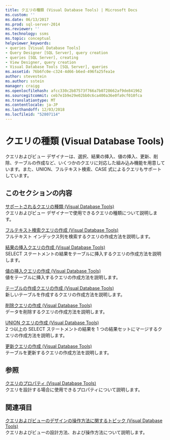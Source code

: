 ```yaml
---
title: クエリの種類 (Visual Database Tools) | Microsoft Docs
ms.custom: ''
ms.date: 06/13/2017
ms.prod: sql-server-2014
ms.reviewer: ''
ms.technology: ssms
ms.topic: conceptual
helpviewer_keywords:
- queries [Visual Database Tools]
- Query Designer [SQL Server], query creation
- queries [SQL Server], creating
- View Designer, query creation
- Visual Database Tools [SQL Server], queries
ms.assetid: 76b6fc0e-c324-4d66-b6ed-496fa25fea1e
author: stevestein
ms.author: sstein
manager: craigg
ms.openlocfilehash: afcc330c2b87573f766a7b0728662af9de841962
ms.sourcegitcommit: ceb7e1b9e29e02bb0c6ca400a36e0fa9cf010fca
ms.translationtype: MT
ms.contentlocale: ja-JP
ms.lasthandoff: 12/03/2018
ms.locfileid: "52807114"
---
```

# <a name="types-of-queries-visual-database-tools"></a>クエリの種類 (Visual Database Tools)
  クエリおよびビュー デザイナーは、選択、結果の挿入、値の挿入、更新、削除、テーブルの作成など、いくつかのクエリに対応した組み込み機能を用意しています。また、UNION、フルテキスト検索、CASE 式によるクエリもサポートしています。  
  
## <a name="in-this-section"></a>このセクションの内容  
 [サポートされるクエリの種類 (Visual Database Tools)](visual-database-tools.md)  
 クエリおよびビュー デザイナーで使用できるクエリの種類について説明します。  
  
 [フルテキスト検索クエリの作成 &#40;Visual Database Tools&#41;](create-full-text-search-queries-visual-database-tools.md)  
 フルテキスト インデックス列を検索するクエリの作成方法を説明します。  
  
 [結果の挿入クエリの作成 (Visual Database Tools)](create-insert-results-queries-visual-database-tools.md)  
 SELECT ステートメントの結果をテーブルに挿入するクエリの作成方法を説明します。  
  
 [値の挿入クエリの作成 (Visual Database Tools)](create-insert-values-queries-visual-database-tools.md)  
 値をテーブルに挿入するクエリの作成方法を説明します。  
  
 [テーブルの作成クエリの作成 (Visual Database Tools)](create-make-table-queries-visual-database-tools.md)  
 新しいテーブルを作成するクエリの作成方法を説明します。  
  
 [削除クエリの作成 (Visual Database Tools)](delete-queries-visual-database-tools.md)  
 データを削除するクエリの作成方法を説明します。  
  
 [UNION クエリの作成 (Visual Database Tools)](create-union-queries-visual-database-tools.md)  
 2 つ以上の SELECT ステートメントの結果を 1 つの結果セットにマージするクエリの作成方法を説明します。  
  
 [更新クエリの作成 (Visual Database Tools)](create-update-queries-visual-database-tools.md)  
 テーブルを更新するクエリの作成方法を説明します。  
  
## <a name="reference"></a>参照  
 [クエリのプロパティ (Visual Database Tools)](query-properties-visual-database-tools.md)  
 クエリを設計する場合に使用できるプロパティについて説明します。  
  
## <a name="related-sections"></a>関連項目  
 [クエリおよびビューのデザインの操作方法に関するトピック (Visual Database Tools)](design-queries-and-views-how-to-topics-visual-database-tools.md)  
 クエリおよびビューの設計方法、および操作方法について説明します。  
  
  

